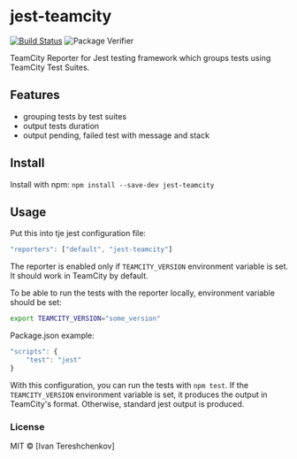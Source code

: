 # jest-teamcity

[![Build Status](https://travis-ci.org/itereshchenkov/jest-teamcity.svg?branch=master)](https://travis-ci.org/itereshchenkov/jest-teamcity)
![Package Verifier](https://github.com/itereshchenkov/jest-teamcity/workflows/Package%20Verifier/badge.svg)

TeamCity Reporter for Jest testing framework which groups tests using TeamCity Test Suites.

## Features

* grouping tests by test suites
* output tests duration
* output pending, failed test with message and stack

## Install
Install with npm: `npm install --save-dev jest-teamcity`

## Usage

Put this into tje jest configuration file:
```javascript
"reporters": ["default", "jest-teamcity"]
```

The reporter is enabled only if `TEAMCITY_VERSION` environment variable is set. It should work in TeamCity by default.

To be able to run the tests with the reporter locally, environment variable should be set:

```bash
export TEAMCITY_VERSION="some_version"
```

Package.json example:
```javascript
"scripts": {
    "test": "jest"
}
```

With this configuration, you can run the tests with `npm test`. If the `TEAMCITY_VERSION` environment variable is set, it produces the output in TeamCity's format. Otherwise, standard jest output is produced.

### License

MIT © [Ivan Tereshchenkov]
